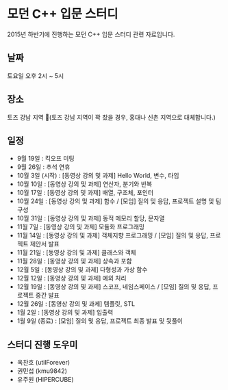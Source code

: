 # 모던 C++ 입문 스터디

2015년 하반기에 진행하는 모던 C++ 입문 스터디 관련 자료입니다.

## 날짜

토요일 오후 2시 ~ 5시

## 장소

토즈 강남 지역 (토즈 강남 지역이 꽉 찼을 경우, 홍대나 신촌 지역으로 대체합니다.)

## 일정

- 9월 19일 : 킥오프 미팅
- 9월 26일 : 추석 연휴 
- 10월 3일 (시작) : [동영상 강의 및 과제] Hello World, 변수, 타입
- 10월 10일 : [동영상 강의 및 과제] 연산자, 분기와 반복
- 10월 17일 : [동영상 강의 및 과제] 배열, 구조체, 포인터 
- 10월 24일 : [동영상 강의 및 과제] 함수 / [모임] 질의 및 응답, 프로젝트 설명 및 팀 구성
- 10월 31일 : [동영상 강의 및 과제] 동적 메모리 할당, 문자열
- 11월 7일 : [동영상 강의 및 과제] 모듈화 프로그래밍
- 11월 14일 : [동영상 강의 및 과제] 객체지향 프로그래밍 / [모임] 질의 및 응답, 프로젝트 제안서 발표
- 11월 21일 : [동영상 강의 및 과제] 클래스와 객체 
- 11월 28일 : [동영상 강의 및 과제] 상속과 포함
- 12월 5일 : [동영상 강의 및 과제] 다형성과 가상 함수
- 12월 12일 : [동영상 강의 및 과제] 예외 처리
- 12월 19일 : [동영상 강의 및 과제] 스코프, 네임스페이스 / [모임] 질의 및 응답, 프로젝트 중간 발표
- 12월 26일 : [동영상 강의 및 과제] 템플릿, STL
- 1월 2일 : [동영상 강의 및 과제] 입출력
- 1월 9일 (종료) : [모임] 질의 및 응답, 프로젝트 최종 발표 및 뒷풀이

## 스터디 진행 도우미

- 옥찬호 (utilForever)
- 권민섭 (kmu9842)
- 유주원 (HIPERCUBE)